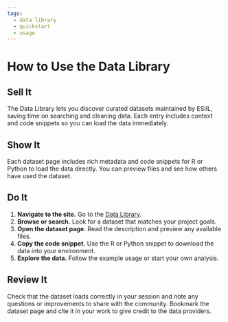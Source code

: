 ```yaml
---
tags:
  - data library
  - quickstart
  - usage
---
```


# How to Use the Data Library

## Sell It
The Data Library lets you discover curated datasets maintained by ESIIL, saving
time on searching and cleaning data. Each entry includes context and code
snippets so you can load the data immediately.

## Show It
Each dataset page includes rich metadata and code snippets for R or Python to
load the data directly. You can preview files and see how others have used the
dataset.

## Do It
1. **Navigate to the site.** Go to the
   [Data Library](https://cu-esiil.github.io/library/data/).
2. **Browse or search.** Look for a dataset that matches your project goals.
3. **Open the dataset page.** Read the description and preview any available
   files.
4. **Copy the code snippet.** Use the R or Python snippet to download the data
   into your environment.
5. **Explore the data.** Follow the example usage or start your own analysis.

## Review It
Check that the dataset loads correctly in your session and note any questions or
improvements to share with the community. Bookmark the dataset page and cite it
in your work to give credit to the data providers.

